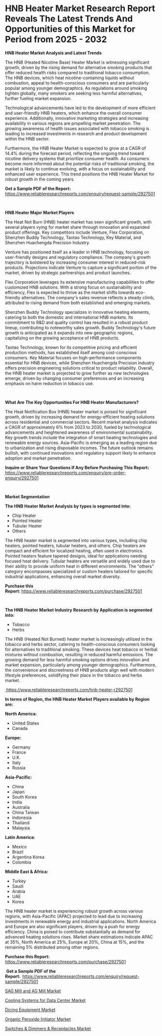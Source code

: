 <p><h1>HNB Heater Market Research Report Reveals The Latest Trends And Opportunities of this Market for Period from 2025 - 2032</h1></p><p><strong>HNB Heater Market Analysis and Latest Trends</strong></p>
<p><p>The HNB (Heated Nicotine Base) Heater Market is witnessing significant growth, driven by the rising demand for alternative smoking products that offer reduced health risks compared to traditional tobacco consumption. The HNB devices, which heat nicotine-containing liquids without combustion, appeal to health-conscious consumers and are particularly popular among younger demographics. As regulations around smoking tighten globally, many smokers are seeking less harmful alternatives, further fueling market expansion.</p><p>Technological advancements have led to the development of more efficient and user-friendly HNB heaters, which enhance the overall consumer experience. Additionally, innovative marketing strategies and increasing availability in various regions are propelling market penetration. The growing awareness of health issues associated with tobacco smoking is leading to increased investments in research and product development within the HNB sector.</p><p>Furthermore, the HNB Heater Market is expected to grow at a CAGR of 14.4% during the forecast period, reflecting the ongoing trend toward nicotine delivery systems that prioritize consumer health. As consumers become more informed about the potential risks of traditional smoking, the market is likely to continue evolving, with a focus on sustainability and enhanced user experience. This trend positions the HNB Heater Market for robust growth in the coming years.</p></p>
<p><strong>Get a Sample PDF of the Report:&nbsp;</strong> <a href="https://www.reliableresearchreports.com/enquiry/request-sample/2927501?utm_campaign=16&utm_medium=2&utm_source=Github&utm_content=ia&utm_term=12032025&utm_id=hnb-heater">https://www.reliableresearchreports.com/enquiry/request-sample/2927501</a></p>
<p>&nbsp;</p>
<p><strong>HNB Heater Major Market Players</strong></p>
<p><p>The Heat Not Burn (HNB) heater market has seen significant growth, with several players vying for market share through innovation and expanded product offerings. Key competitors include Venture, Flex Corporation, Shenzhen Buddy Technology, Taotao Technology, Key Material, and Shenzhen Huachengda Precision Industry.</p><p>Venture has positioned itself as a leader in HNB technology, focusing on user-friendly designs and regulatory compliance. The company's growth trajectory is bolstered by increasing consumer interest in reduced-risk products. Projections indicate Venture to capture a significant portion of the market, driven by strategic partnerships and product launches.</p><p>Flex Corporation leverages its extensive manufacturing capabilities to offer customized HNB solutions. With a strong focus on sustainability and efficiency, Flex is expected to thrive as the market shifts towards eco-friendly alternatives. The company's sales revenue reflects a steady climb, attributed to rising demand from both established and emerging markets.</p><p>Shenzhen Buddy Technology specializes in innovative heating elements, catering to both the domestic and international HNB markets. Its commitment to R&D and quality control has resulted in a robust product lineup, contributing to noteworthy sales growth. Buddy Technology's future growth is anticipated as it expands into new geographic regions, capitalizing on the growing acceptance of HNB products.</p><p>Taotao Technology, known for its competitive pricing and efficient production methods, has established itself among cost-conscious consumers. Key Material focuses on high-performance components essential for HNB devices, while Shenzhen Huachengda Precision Industry offers precision engineering solutions critical to product reliability. Overall, the HNB heater market is projected to grow further as new technologies emerge, driven by changing consumer preferences and an increasing emphasis on harm reduction in tobacco use.</p></p>
<p>&nbsp;</p>
<p><strong>What Are The Key Opportunities For HNB Heater Manufacturers?</strong></p>
<p><p>The Heat Notification Box (HNB) heater market is poised for significant growth, driven by increasing demand for energy-efficient heating solutions across residential and commercial sectors. Recent market analysis indicates a CAGR of approximately 6% from 2023 to 2030, fueled by technological advancements and heightened awareness of environmental sustainability. Key growth trends include the integration of smart heating technologies and renewable energy sources. Asia-Pacific is emerging as a leading region due to urbanization and rising disposable incomes. The future outlook remains bullish, with continued innovations and regulatory support likely to enhance adoption and market penetration.</p></p>
<p><strong>Inquire or Share Your Questions If Any Before Purchasing This Report:</strong> <a href="https://www.reliableresearchreports.com/enquiry/pre-order-enquiry/2927501?utm_campaign=16&utm_medium=2&utm_source=Github&utm_content=ia&utm_term=12032025&utm_id=hnb-heater">https://www.reliableresearchreports.com/enquiry/pre-order-enquiry/2927501</a></p>
<p>&nbsp;</p>
<p><strong>Market Segmentation</strong></p>
<p><strong>The HNB Heater Market Analysis by types is segmented into:</strong></p>
<p><ul><li>Chip Heater</li><li>Pointed Heater</li><li>Tubular Heater</li><li>Others</li></ul></p>
<p><p>The HNB heater market is segmented into various types, including chip heaters, pointed heaters, tubular heaters, and others. Chip heaters are compact and efficient for localized heating, often used in electronics. Pointed heaters feature tapered designs, ideal for applications needing focused heat delivery. Tubular heaters are versatile and widely used due to their ability to provide uniform heat in different environments. The "others" category encompasses specialized or custom heaters tailored for specific industrial applications, enhancing overall market diversity.</p></p>
<p><strong>Purchase this Report:&nbsp;</strong><a href="https://www.reliableresearchreports.com/purchase/2927501?utm_campaign=16&utm_medium=2&utm_source=Github&utm_content=ia&utm_term=12032025&utm_id=hnb-heater">https://www.reliableresearchreports.com/purchase/2927501</a></p>
<p>&nbsp;</p>
<p><strong>The HNB Heater Market Industry Research by Application is segmented into:</strong></p>
<p><ul><li>Tobacco</li><li>Herbs</li></ul></p>
<p><p>The HNB (Heated Not Burned) heater market is increasingly utilized in the tobacco and herbs sector, catering to health-conscious consumers looking for alternatives to traditional smoking. These devices heat tobacco or herbal mixtures without combustion, resulting in reduced harmful emissions. The growing demand for less harmful smoking options drives innovation and market expansion, particularly among younger demographics. Furthermore, the convenience and discreetness of HNB products align well with modern lifestyle preferences, solidifying their place in the tobacco and herbs market.</p></p>
<p><a href="https://www.reliableresearchreports.com/hnb-heater-r2927501?utm_campaign=16&utm_medium=2&utm_source=Github&utm_content=ia&utm_term=12032025&utm_id=hnb-heater">&nbsp;https://www.reliableresearchreports.com/hnb-heater-r2927501</a></p>
<p><strong>In terms of Region, the HNB Heater Market Players available by Region are:</strong></p>
<p>
    <p> <strong> North America: </strong>
        <ul>
            <li>United States</li>
            <li>Canada</li>
        </ul>
        </p> 
    <p> <strong> Europe: </strong>
        <ul>
            <li>Germany</li>
            <li>France</li>
            <li>U.K.</li>
            <li>Italy</li>
            <li>Russia</li>
        </ul>
        </p> 
    <p> <strong> Asia-Pacific: </strong>
        <ul>
            <li>China</li>
            <li>Japan</li>
            <li>South Korea</li>
            <li>India</li>
            <li>Australia</li>
            <li>China Taiwan</li>
            <li>Indonesia</li>
            <li>Thailand</li>
            <li>Malaysia</li>
        </ul>
        </p> 
    <p> <strong> Latin America: </strong>
        <ul>
            <li>Mexico</li>
            <li>Brazil</li>
            <li>Argentina Korea</li>
            <li>Colombia</li>
        </ul>
        </p> 
    <p> <strong> Middle East & Africa: </strong>
        <ul>
            <li>Turkey</li>
            <li>Saudi</li>
            <li>Arabia</li>
            <li>UAE</li>
            <li>Korea</li>
        </ul>
    </p>
    </p>
<p><p>The HNB heater market is experiencing robust growth across various regions, with Asia-Pacific (APAC) projected to lead due to increasing investments in renewable energy and industrial applications. North America and Europe are also significant players, driven by a push for energy efficiency. China is poised to contribute substantially as demand for advanced heating solutions rises. Market share estimations indicate APAC at 35%, North America at 25%, Europe at 20%, China at 15%, and the remaining 5% distributed among other regions.</p></p>
<p><strong>Purchase this Report: </strong><a href="https://www.reliableresearchreports.com/purchase/2927501?utm_campaign=16&utm_medium=2&utm_source=Github&utm_content=ia&utm_term=12032025&utm_id=hnb-heater">https://www.reliableresearchreports.com/purchase/2927501</a></p>
<p>&nbsp;<strong>Get a Sample PDF of the Report:&nbsp;&nbsp;</strong><a href="https://www.reliableresearchreports.com/enquiry/request-sample/2927501?utm_campaign=16&utm_medium=2&utm_source=Github&utm_content=ia&utm_term=12032025&utm_id=hnb-heater">https://www.reliableresearchreports.com/enquiry/request-sample/2927501</a></p>
<p><strong></strong></p>
<p><p><a href="https://github.com/osamhcombre/Market-Research-Report-List-1/blob/main/sag-mill-and-ag-mill-market.md?utm_campaign=16&utm_medium=2&utm_source=Github&utm_content=ia&utm_term=12032025&utm_id=hnb-heater">SAG Mill and AG Mill Market</a></p><p><a href="https://github.com/zineubgoldie/Market-Research-Report-List-1/blob/main/cooling-systems-for-data-center-market.md?utm_campaign=16&utm_medium=2&utm_source=Github&utm_content=ia&utm_term=12032025&utm_id=hnb-heater">Cooling Systems for Data Center Market</a></p><p><a href="https://github.com/cobinaydin13/Market-Research-Report-List-1/blob/main/dicing-equipment-market.md?utm_campaign=16&utm_medium=2&utm_source=Github&utm_content=ia&utm_term=12032025&utm_id=hnb-heater">Dicing Equipment Market</a></p><p><a href="https://github.com/mehakmiamid1/Market-Research-Report-List-1/blob/main/organic-peroxide-initiator-market.md?utm_campaign=16&utm_medium=2&utm_source=Github&utm_content=ia&utm_term=12032025&utm_id=hnb-heater">Organic Peroxide Initiator Market</a></p><p><a href="https://github.com/jenevycachat/Market-Research-Report-List-1/blob/main/switches-dimmers-receptacles-market.md?utm_campaign=16&utm_medium=2&utm_source=Github&utm_content=ia&utm_term=12032025&utm_id=hnb-heater">Switches & Dimmers & Receptacles Market</a></p></p>